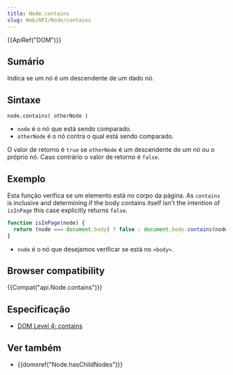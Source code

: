```yaml
---
title: Node.contains
slug: Web/API/Node/contains
---
```

{{ApiRef("DOM")}}

## Sumário

Indica se um nó é um descendente de um dado nó.

## Sintaxe

```
node.contains( otherNode )
```

- `node` é o nó que está sendo comparado.
- `otherNode` é o nó contra o qual está sendo comparado.

O valor de retorno é `true` se `otherNode` é um descendente de um nó ou o próprio nó. Caso contrário o valor de retorno é `false`.

## Exemplo

Esta função verifica se um elemento está no corpo da página. As `contains` is inclusive and determining if the body contains itself isn't the intention of `isInPage` this case explicitly returns `false`.

```js
function isInPage(node) {
  return (node === document.body) ? false : document.body.contains(node);
}
```

- `node` é o nó que desejamos verificar se está no `<body>`.

## Browser compatibility

{{Compat("api.Node.contains")}}

## Especificação

- [DOM Level 4: contains](http://www.w3.org/TR/domcore/#dom-node-contains)

## Ver também

- {{domxref("Node.hasChildNodes")}}
